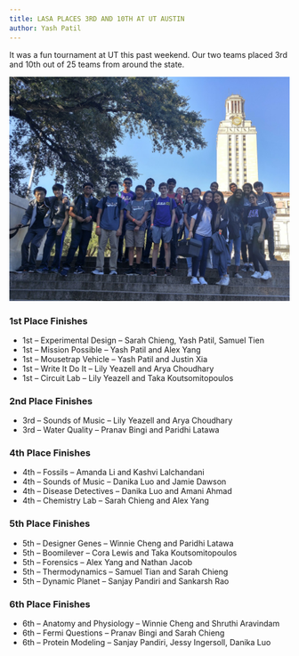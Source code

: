 ```yaml
---
title: LASA PLACES 3RD AND 10TH AT UT AUSTIN
author: Yash Patil
---
```


It was a fun tournament at UT this past weekend.  Our two teams placed 3rd and 10th out of 25 teams from around the state.

![](assets/img/ut_team_2018.jpg)

### 1st Place Finishes
* 1st – Experimental Design – Sarah Chieng, Yash Patil, Samuel Tien
* 1st – Mission Possible – Yash Patil and Alex Yang
* 1st – Mousetrap Vehicle – Yash Patil and Justin Xia
* 1st – Write It Do It – Lily Yeazell and Arya Choudhary
* 1st – Circuit Lab – Lily Yeazell and Taka Koutsomitopoulos

### 2nd Place Finishes
* 3rd – Sounds of Music – Lily Yeazell and Arya Choudhary
* 3rd – Water Quality – Pranav Bingi and Paridhi Latawa

### 4th Place Finishes
* 4th – Fossils – Amanda Li and Kashvi Lalchandani
* 4th – Sounds of Music – Danika Luo and Jamie Dawson
* 4th – Disease Detectives – Danika Luo and Amani Ahmad
* 4th – Chemistry Lab – Sarah Chieng and Alex Yang

### 5th Place Finishes
* 5th – Designer Genes – Winnie Cheng and Paridhi Latawa
* 5th – Boomilever – Cora Lewis and Taka Koutsomitopoulos
* 5th – Forensics – Alex Yang and Nathan Jacob
* 5th – Thermodynamics – Samuel Tian and Sarah Chieng
* 5th – Dynamic Planet – Sanjay Pandiri and Sankarsh Rao

### 6th Place Finishes
* 6th – Anatomy and Physiology – Winnie Cheng and Shruthi Aravindam
* 6th – Fermi Questions – Pranav Bingi and Sarah Chieng
* 6th – Protein Modeling – Sanjay Pandiri, Jessy Ingersoll, Danika Luo
